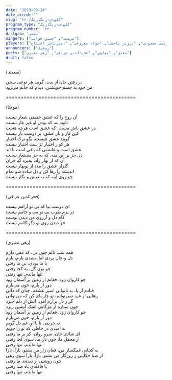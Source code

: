 ```yaml
---
date: "2019-09-24"
date_aired: ""
slug: "گلهای-رنگارنگ/۲۲۰"
program_type: "گلهای-رنگارنگ"
program_number: '۲۲۰'
dastgah: 'دشتی'
singers: ["مرضیه", "حسین قوامی"]
players: ["مرتضی محجوبی", "پرویز یاحقی", "جواد معروفی", "امیرناصر افتتاح"]
announcers: ["روشنک"]
poets: ["سعدی", "مولوی", "فخرالدین عراقی", "رهی معیری"]
draft: false
---
```


(سعدی)  

در رفتن جان از بدن، گویند هر نوعی سخن  
من خود به چشم خویشتن، دیدم که جانم می‌رود  

============================================  

(مولانا)  

آن روح را که عشق حقیقی شعار نیست  
نابود به، که بودن او غیر عار نیست  
در عشق باش مست، که عشق است هرچه هست  
کین کار و بار عشق، برِ دوست بار نیست  
گویند عشق چیست، بگو ترک اختیار  
هر کو ز اختیار نَرَ ست اختیار نیست  
عشق است و عاشقی که باقی است تا ابد  
دل جز بر این منه، که به جز مستعار نیست  
آن که از بهار زاد، بمیرد گهِ خزان  
گلزار عشق را مدد از نوبهار نیست  
اندیشه را رها کن و دل ساده شو تمام  
چو روی آینه که به نقش و نگار نیست  

============================================  

(فخرالدین عراقی)  

ای دوست بیا که بی تو آرامم نیست  
در بزمِ طرب بی تو می و جامم نیست  
کام دل و آرزوی من دیدن توست  
جز دیدن روی تو دگر کامم نیست  

============================================  

(رهی معیری)  

همه شب نالم چون نی، که غمی دارم  
دل و جان بردی اما، نشدی یارم، یارم  
با ما بودی، بی ما رفتی  
چو بوی گل، به کجا رفتی  
تنها ماندم، تنها رفتی  
چو کاروان رَوَد، فغانم از زمین بر آسمان رود  
دور از یارم، خون می‌بارم  
فتادم از پا، به ناتوانی اسیر عشقم، چنان که دانی  
رهایی از غم، نمی‌توانم، تو چاره‌ای کن که می‌توانی  
گر ز دل برآرم آهی، آتش از دلم خیزد  
چون ستاره از مژگانم، اشک آتشین ریزد  
چو کاروان رَوَد، فغانم از زمین بر آسمان رود  
دور از یارم، خون می‌بارم  
نه حریفی تا با او، غم دل گویم  
نه امیدی در خاطر، که تو را جویم  
ای شادی جان، سرو روان، کز بر ما رفتی  
از محفل ما، چون دل ما، سوی کجا رفتی  
تنها ماندم، تنها رفتی  
به کجایی غمگسار من، فغان زار من بشنو، بازآ، بازآ  
از صبا حکایتی ز روزگار من بشنو، بازآ، بازآ سوی رهی  
چون روشنی از دیده‌ی ما رفتی  
با قافله‌ی باد صبا رفتی  
تنها ماندم، تنها رفتی  
